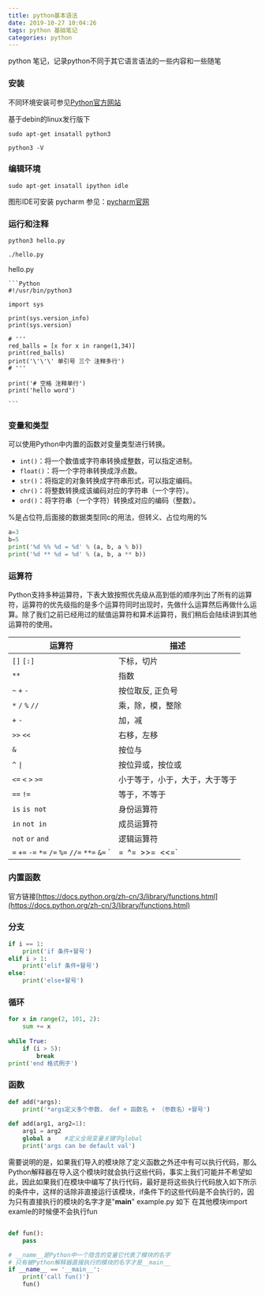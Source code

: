 ```yaml
---
title: python基本语法
date: 2019-10-27 10:04:26
tags: python 基础笔记
categories: python
---
```


python 笔记，记录python不同于其它语言语法的一些内容和一些随笔
<!--more-->
### 安装

不同环境安装可参见[Python官方网站](https://www.python.org)

基于debin的linux发行版下
```Shell
sudo apt-get insatall python3

python3 -V
```
### 编辑环境

```Shell
sudo apt-get insatall ipython idle

```

图形IDE可安装 pycharm 参见：[pycharm官网](https://www.jetbrains.com)

### 运行和注释

```Shell
python3 hello.py

./hello.py
```
hello.py

    ```Python
    #!/usr/bin/python3

    import sys

    print(sys.version_info)
    print(sys.version)

    # ''' 
    red_balls = [x for x in range(1,34)]
    print(red_balls)
    print('\'\'\' 单引号 三个 注释多行')
    # '''

    print('# 空格 注释单行')
    print('hello word')

    ```


 
### 变量和类型
    
可以使用Python中内置的函数对变量类型进行转换。

- `int()`：将一个数值或字符串转换成整数，可以指定进制。
- `float()`：将一个字符串转换成浮点数。
- `str()`：将指定的对象转换成字符串形式，可以指定编码。
- `chr()`：将整数转换成该编码对应的字符串（一个字符）。
- `ord()`：将字符串（一个字符）转换成对应的编码（整数）。

%是占位符,后面接的数据类型同c的用法，但转义、占位均用的%
    
```Python
a=3
b=5
print('%d %% %d = %d' % (a, b, a % b))
print('%d ** %d = %d' % (a, b, a ** b))
```

### 运算符

Python支持多种运算符，下表大致按照优先级从高到低的顺序列出了所有的运算符，运算符的优先级指的是多个运算符同时出现时，先做什么运算然后再做什么运算。除了我们之前已经用过的赋值运算符和算术运算符，我们稍后会陆续讲到其他运算符的使用。

| 运算符                                                       | 描述                           |
| --------------------------------------------------- | ------------------------------ |
| `[]` `[:]`                                                  | 下标，切片                     |
| `**`                                                         | 指数                           |
| `~` `+` `-`                                             | 按位取反, 正负号               |
| `*` `/` `%` `//`                                        | 乘，除，模，整除               |
| `+` `-`                                                      | 加，减                         |
| `>>` `<<`                                               | 右移，左移                     |
| `&`                                                          | 按位与                         |
| `^` `\|`                                                      | 按位异或，按位或               |
| `<=` `<` `>` `>=`                                 | 小于等于，小于，大于，大于等于 |
| `==` `!=`                                                    | 等于，不等于                   |
| `is`  `is not`                                               | 身份运算符                     |
| `in` `not in`                                                | 成员运算符                     |
| `not` `or` `and`                                             | 逻辑运算符                     |
| `=` `+=` `-=` `*=` `/=` `%=` `//=` `**=` `&=` `|=` `^=` `>>=` `<<=` | （复合）赋值运算符             |


### 内置函数

官方链接[https://docs.python.org/zh-cn/3/library/functions.html](https://docs.python.org/zh-cn/3/library/functions.html)


### 分支
```Python
if i == 1:
    print('if 条件+冒号')
elif i > 1:
    print('elif 条件+冒号')
else:
    print('else+冒号')
```

### 循环
```Python
for x in range(2, 101, 2):
    sum += x
    
while True:
    if (i > 5):
        break
print('end 格式例子')
```

### 函数
```Python
def add(*args):
    print('*args定义多个参数， def + 函数名 + （参数名）+冒号')
    
def add(arg1, arg2=1):
    arg1 = arg2
    global a    #定义全局变量关键字global
    print('args can be default val')

```

需要说明的是，如果我们导入的模块除了定义函数之外还中有可以执行代码，那么Python解释器在导入这个模块时就会执行这些代码，事实上我们可能并不希望如此，因此如果我们在模块中编写了执行代码，最好是将这些执行代码放入如下所示的条件中，这样的话除非直接运行该模块，if条件下的这些代码是不会执行的，因为只有直接执行的模块的名字才是"__main__"
example.py
如下 在其他模块import examle的时候便不会执行fun
```Python

def fun():
    pass

# __name__是Python中一个隐含的变量它代表了模块的名字
# 只有被Python解释器直接执行的模块的名字才是__main__
if __name__ == '__main__':
    print('call fun()')
    fun()
```
